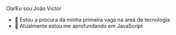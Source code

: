 Ola!Eu sou João Victor   


- 🔭 Estou a procura da minha primeira vaga na areá de tecnologia
- 🌱 Atualmente estou   me aprofundando em JavaScript

  
